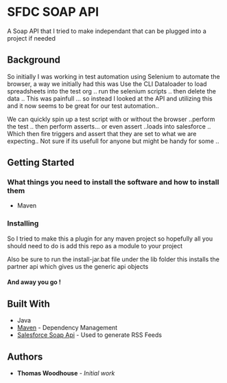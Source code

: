 # SFDC SOAP API

A Soap API that I tried to make independant that can be plugged into a project if needed 

## Background

So initially I was working in test automation using Selenium to automate the browser, a way we initially had this was 
Use the CLI Dataloader to load spreadsheets into the test org .. run the selenium scripts .. then delete the data .. 
This was painfull ... so instead I looked at the API and utilizing this and it now seems to be great for our test automation.. 

We can quickly spin up a test script with or without the browser ..perform the test .. then perform asserts... or even assert ..loads into salesforce .. 
Which then fire triggers and assert that they are set to what we are expecting.. Not sure if its usefull for anyone but might be handy for some .. 

## Getting Started

### What things you need to install the software and how to install them

* Maven 


### Installing

So I tried to make this a plugin for any maven project so hopefully all you should need to do is add this repo as a module to your project 

Also be sure to run the install-jar.bat file under the lib folder this installs the partner api which gives us the generic api objects 

#### And away you go !





## Built With

* Java
* [Maven](https://maven.apache.org/) - Dependency Management
* [Salesforce Soap Api](https://developer.salesforce.com/docs/atlas.en-us.api.meta/api/) - Used to generate RSS Feeds


## Authors

* **Thomas Woodhouse** - *Initial work*





